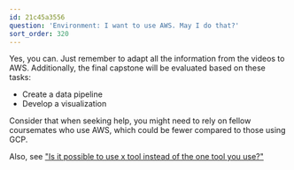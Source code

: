 ```yaml
---
id: 21c45a3556
question: 'Environment: I want to use AWS. May I do that?'
sort_order: 320
---
```


Yes, you can. Just remember to adapt all the information from the videos to AWS. Additionally, the final capstone will be evaluated based on these tasks:

- Create a data pipeline
- Develop a visualization

Consider that when seeking help, you might need to rely on fellow coursemates who use AWS, which could be fewer compared to those using GCP.

Also, see ["Is it possible to use x tool instead of the one tool you use?"](#4dec1f8407)